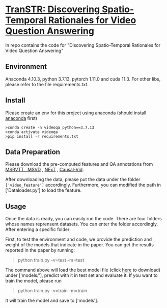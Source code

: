 # [TranSTR: Discovering Spatio-Temporal Rationales for Video Question Answering]()

In repo contains the code for "Discovering Spatio-Temporal Rationales for Video Question Answering"


## Environment

Anaconda 4.10.3, python 3.7.13, pytorch 1.11.0 and cuda 11.3. For other libs, please refer to the file requirements.txt.

## Install
Please create an env for this project using anaconda (should install [anaconda](https://docs.anaconda.com/anaconda/install/linux/) first)
```
>conda create -n videoqa python==3.7.13
>conda activate videoqa
>pip install -r requirements.txt 
```
## Data Preparation
Please download the pre-computed features and QA annotations from [MSRVTT , MSVD](https://drive.google.com/drive/folders/1JRPeEUW297xSY33Gf6z_Lx62ufgLLNO6?usp=sharing) , [NExT](https://github.com/doc-doc/NExT-QA) , [Causal-Vid](https://github.com/bcmi/Causal-VidQA).

After downloading the data, please put the data under the folder ```['video_feature']```  accordingly. Furthermore, you can modified the path in ['Dataloader.py'] to load the feature. 


## Usage
Once the data is ready, you can easily run the code. There are four folders whose names reprensent datasets. You can enter the folder accordingly. After entering a specific folder: 

First, to test the environment and code, we provide the prediction and weight of the models that indicate in the paper. You can get the results reported in the paper by running: 
>python train.py -v=test -m=test

The command above will load the best model file (click [here](https://drive.google.com/drive/folders/18uKR9LXhm4OHjVrNqUtPeOsDIqs5qkwz?usp=sharing) to download) under ['models/'], predict with it in test set and evaluate it. If you want to train the model, please run

>python train.py -v=train -m=train

It will train the model and save to ['models'].
